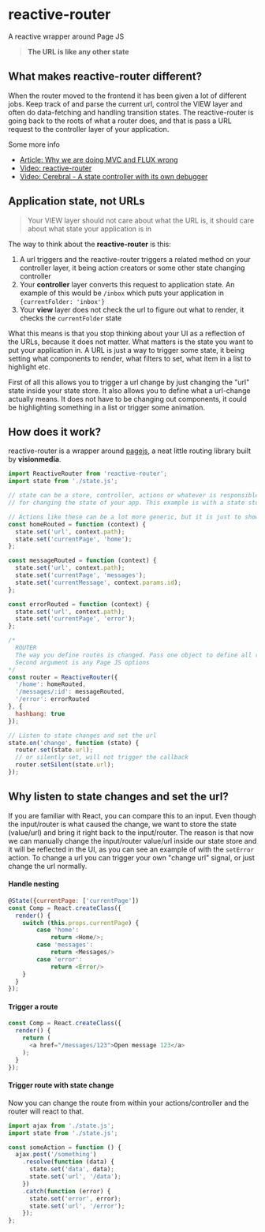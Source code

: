 # reactive-router
A reactive wrapper around Page JS

> **The URL is like any other state**

## What makes reactive-router different?
When the router moved to the frontend it has been given a lot of different jobs. Keep track of and parse the current url, control the VIEW layer and often do data-fetching and handling transition states. The reactive-router is going back to the roots of what a router does, and that is pass a URL request to the controller layer of your application.

Some more info
- [Article: Why we are doing MVC and FLUX wrong](http://www.christianalfoni.com/articles/2015_08_02_Why-we-are-doing-MVC-and-FLUX-wrong)
- [Video: reactive-router](https://www.youtube.com/watch?v=6tUbnDHq8xs)
- [Video: Cerebral - A state controller with its own debugger](https://www.youtube.com/watch?v=xCIv4-Q2dtA)

## Application state, not URLs
> Your VIEW layer should not care about what the URL is, it should care about what state your application is in

The way to think about the **reactive-router** is this:

1. A url triggers and the reactive-router triggers a related method on your controller layer, it being action creators or some other state changing controller
2. Your **controller** layer converts this request to application state. An example of this would be `/inbox` which puts your application in `{currentFolder: 'inbox'}`
3. Your **view** layer does not check the url to figure out what to render, it checks the `currentFolder` state

What this means is that you stop thinking about your UI as a reflection of the URLs, because it does not matter. What matters is the state you want to put your application in. A URL is just a way to trigger some state, it being setting what components to render, what filters to set, what item in a list to highlight etc.

First of all this allows you to trigger a url change by just changing the "url" state inside your state store. It also allows you to define what a url-change actually means. It does not have to be changing out components, it could be highlighting something in a list or trigger some animation.

## How does it work?
reactive-router is a wrapper around [pagejs](https://visionmedia.github.io/page.js/), a neat little routing library built by **visionmedia**.

```js
import ReactiveRouter from 'reactive-router';
import state from './state.js';

// state can be a store, controller, actions or whatever is responsible
// for changing the state of your app. This example is with a state store

// Actions like these can be a lot more generic, but it is just to show you
const homeRouted = function (context) {
  state.set('url', context.path);
  state.set('currentPage', 'home');
};

const messageRouted = function (context) {
  state.set('url', context.path);
  state.set('currentPage', 'messages');
  state.set('currentMessage', context.params.id);
};

const errorRouted = function (context) {
  state.set('url', context.path);
  state.set('currentPage', 'error');
};

/*
  ROUTER
  The way you define routes is changed. Pass one object to define all routes. 
  Second argument is any Page JS options
*/
const router = ReactiveRouter({
  '/home': homeRouted,
  '/messages/:id': messageRouted,
  '/error': errorRouted
}, {
  hashbang: true
});

// Listen to state changes and set the url
state.on('change', function (state) {
  router.set(state.url);
  // or silently set, will not trigger the callback
  router.setSilent(state.url);
});
```

## Why listen to state changes and set the url?
If you are familiar with React, you can compare this to an input. Even though the input/router is what caused the change, we want to store the state (value/url) and bring it right back to the input/router. The reason is that now we can manually change the input/router value/url inside our state store and it will be reflected in the UI, as you can see an example of with the `setError` action. To change a url you can trigger your own "change url" signal, or just change the url normally.

#### Handle nesting
```js
@State({currentPage: ['currentPage'])
const Comp = React.createClass({
  render() {
    switch (this.props.currentPage) {
        case 'home':
            return <Home/>;
        case 'messages':
            return <Messages/>
        case 'error':
            return <Error/>
    }
  }
});
```

#### Trigger a route
```js
const Comp = React.createClass({
  render() {
    return (
      <a href="/messages/123">Open message 123</a>
    );
  }
});
```

#### Trigger route with state change
Now you can change the route from within your actions/controller and the router will react to that.
```js
import ajax from './state.js';
import state from './state.js';

const someAction = function () {
  ajax.post('/something')
    .resolve(function (data) {
      state.set('data', data);
      state.set('url', '/data');
    })
    .catch(function (error) {
      state.set('error', error);
      state.set('url', '/error');
    });
};
```
